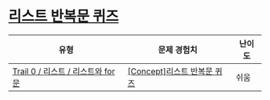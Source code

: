# [리스트 반복문 퀴즈](https://www.codetree.ai/trails/complete/curated-cards/univ-list-iteration)

|유형|문제 경험치|난이도|
|---|---|---|
|[Trail 0 / 리스트 / 리스트와 for문](https://www.codetree.ai/trail-info/univ-python-tutorial/)|[[Concept]리스트 반복문 퀴즈](https://www.codetree.ai/trails/complete/curated-cards/univ-list-iteration/)|쉬움|

